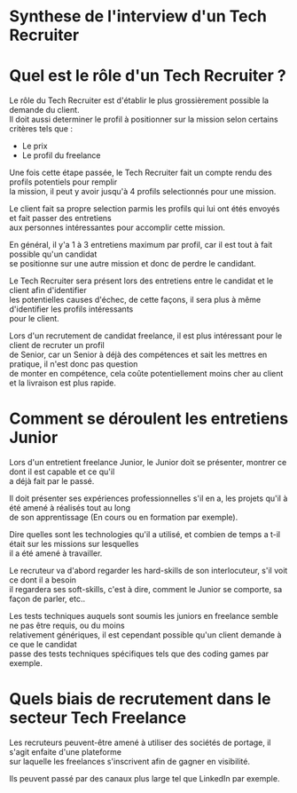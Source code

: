 # Synthese de l'interview d'un Tech Recruiter

# Quel est le rôle d'un Tech Recruiter ? <br>

Le rôle du Tech Recruiter est d'établir le plus grossièrement possible la demande du client.<br>
Il doit aussi determiner le profil à positionner sur la mission selon certains critères tels que :<br>

- Le prix
- Le profil du freelance

Une fois cette étape passée, le Tech Recruiter fait un compte rendu des profils potentiels pour remplir<br>
la mission, il peut y avoir jusqu'à 4 profils selectionnés pour une mission.<br>

Le client fait sa propre selection parmis les profils qui lui ont étés envoyés et fait passer des entretiens<br>
aux personnes intéressantes pour accomplir cette mission.<br>

En général, il y'a 1 à 3 entretiens maximum par profil, car il est tout à fait possible qu'un candidat<br>
se positionne sur une autre mission et donc de perdre le candidant.<br>

Le Tech Recruiter sera présent lors des entretiens entre le candidat et le client afin d'identifier<br>
les potentielles causes d'échec, de cette façons, il sera plus à même d'identifier les profils intéressants<br>
pour le client.<br>

Lors d'un recrutement de candidat freelance, il est plus intéressant pour le client de recruter un profil<br>
de Senior, car un Senior à déjà des compétences et sait les mettres en pratique, il n'est donc pas question<br>
de monter en compétence, cela coûte potentiellement moins cher au client et la livraison est plus rapide.<br>

# Comment se déroulent les entretiens Junior 

Lors d'un entretient freelance Junior, le Junior doit se présenter, montrer ce dont il est capable et ce qu'il<br>
a déjà fait par le passé.<br>

Il doit présenter ses expériences professionnelles s'il en a, les projets qu'il à été amené à réalisés tout au long<br>
de son apprentissage (En cours ou en formation par exemple).<br>

Dire quelles sont les technologies qu'il a utilisé, et combien de temps a t-il était sur les missions sur lesquelles<br>
il a été amené à travailler.

Le recruteur va d'abord regarder les hard-skills de son interlocuteur, s'il voit ce dont il a besoin<br>
il regardera ses soft-skills, c'est à dire, comment le Junior se comporte, sa façon de parler, etc..<br>

Les tests techniques auquels sont soumis les juniors en freelance semble ne pas être requis, ou du moins<br>
relativement génériques, il est cependant possible qu'un client demande à ce que le candidat<br>
passe des tests techniques spécifiques tels que des coding games par exemple.<br>


# Quels biais de recrutement dans le secteur Tech Freelance

Les recruteurs peuvent-être amené à utiliser des sociétés de portage, il s'agit enfaite d'une plateforme<br>
sur laquelle les freelances s'inscrivent afin de gagner en visibilité.<br>

Ils peuvent passé par des canaux plus large tel que LinkedIn par exemple.<br>